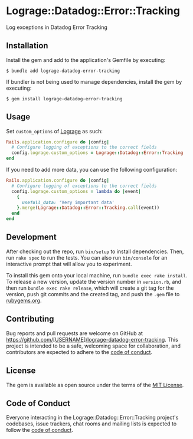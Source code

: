 # Lograge::Datadog::Error::Tracking

Log exceptions in Datadog Error Tracking

## Installation

Install the gem and add to the application's Gemfile by executing:

    $ bundle add lograge-datadog-error-tracking

If bundler is not being used to manage dependencies, install the gem by executing:

    $ gem install lograge-datadog-error-tracking

## Usage

Set `custom_options` of [Lograge](https://github.com/roidrage/lograge#installation) as such:

```ruby
Rails.application.configure do |config|
  # Configure logging of exceptions to the correct fields
  config.lograge.custom_options = Lograge::Datadog::Error::Tracking
end
```

If you need to add more data, you can use the following configuration:

```ruby
Rails.application.configure do |config|
  # Configure logging of exceptions to the correct fields
  config.lograge.custom_options = lambda do |event|
    {
      usefull_data: 'Very important data'
    }.merge(Lograge::Datadog::Error::Tracking.call(event))
  end
end
```

## Development

After checking out the repo, run `bin/setup` to install dependencies. Then, run `rake spec` to run the tests. You can also run `bin/console` for an interactive prompt that will allow you to experiment.

To install this gem onto your local machine, run `bundle exec rake install`. To release a new version, update the version number in `version.rb`, and then run `bundle exec rake release`, which will create a git tag for the version, push git commits and the created tag, and push the `.gem` file to [rubygems.org](https://rubygems.org).

## Contributing

Bug reports and pull requests are welcome on GitHub at https://github.com/[USERNAME]/lograge-datadog-error-tracking. This project is intended to be a safe, welcoming space for collaboration, and contributors are expected to adhere to the [code of conduct](https://github.com/[USERNAME]/lograge-datadog-error-tracking/blob/master/CODE_OF_CONDUCT.md).

## License

The gem is available as open source under the terms of the [MIT License](https://opensource.org/licenses/MIT).

## Code of Conduct

Everyone interacting in the Lograge::Datadog::Error::Tracking project's codebases, issue trackers, chat rooms and mailing lists is expected to follow the [code of conduct](https://github.com/[USERNAME]/lograge-datadog-error-tracking/blob/master/CODE_OF_CONDUCT.md).
